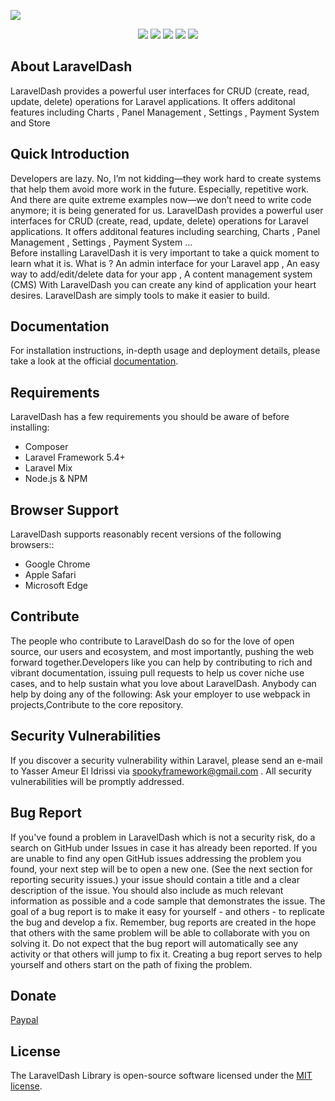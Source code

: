 <p style="text-align=center;">
<img src="https://drive.google.com/uc?id=1CMBEUf8d_tfhayVv2-bkoo72LirNGQ_S">
</p>

<p align="center">
 <img src="https://img.shields.io/badge/build-passing-success.svg">
 <img src="https://img.shields.io/badge/php-90%25-informational.svg">
 <img src="https://img.shields.io/badge/coverity-passing-success.svg">
 <img src="https://img.shields.io/badge/license-MIT-success.svg">
 <img src="https://img.shields.io/badge/version-1.0.0-blue.svg">
</p>

## About LaravelDash

LaravelDash provides a powerful user interfaces for CRUD (create, read, update, delete) operations for Laravel applications. It offers additonal features including Charts , Panel Management , Settings , Payment System and Store

## Quick Introduction

Developers are lazy. No, I’m not kidding—they work hard to create systems that help them avoid more work in the future. Especially, repetitive work. And there are quite extreme examples now—we don’t need to write code anymore; it is being generated for us. 
LaravelDash provides a powerful user interfaces for CRUD (create, read, update, delete) operations for Laravel applications. It offers additonal features including searching, Charts , Panel Management , Settings , Payment System ... <br>
Before installing LaravelDash it is very important to take a quick moment to learn what it is. What is ? 
An admin interface for your Laravel app , An easy way to add/edit/delete data for your app , A content management system (CMS) With LaravelDash you can create any kind of application your heart desires. LaravelDash are simply tools to make it easier to build.

## Documentation

For installation instructions, in-depth usage and deployment details, please take a look at the official [documentation]().

## Requirements
LaravelDash has a few requirements you should be aware of before installing:

- Composer
- Laravel Framework 5.4+ 
- Laravel Mix
- Node.js & NPM

## Browser Support

LaravelDash supports reasonably recent versions of the following browsers::

- Google Chrome
- Apple Safari
- Microsoft Edge

## Contribute

The people who contribute to LaravelDash do so for the love of open source, our users and ecosystem, and most importantly, pushing the web forward together.Developers like you can help by contributing to rich and vibrant documentation, issuing pull requests to help us cover niche use cases, and to help sustain what you love about LaravelDash. 
Anybody can help by doing any of the following: Ask your employer to use webpack in projects,Contribute to the core repository.

## Security Vulnerabilities

If you discover a security vulnerability within Laravel, please send an e-mail to Yasser Ameur El Idrissi via spookyframework@gmail.com . All security vulnerabilities will be promptly addressed.

## Bug Report

If you've found a problem in LaravelDash which is not a security risk, do a search on GitHub under Issues in case it has already been reported. If you are unable to find any open GitHub issues addressing the problem you found, your next step will be to open a new one. (See the next section for reporting security issues.) your issue should contain a title and a clear description of the issue. You should also include as much relevant information as possible and a code sample that demonstrates the issue. The goal of a bug report is to make it easy for yourself - and others - to replicate the bug and develop a fix. Remember, bug reports are created in the hope that others with the same problem will be able to collaborate with you on solving it. Do not expect that the bug report will automatically see any activity or that others will jump to fix it. Creating a bug report serves to help yourself and others start on the path of fixing the problem.

## Donate

[Paypal](https://www.paypal.me/SpookyCommunity)

## License

The LaravelDash Library is open-source software licensed under the [MIT license](https://opensource.org/licenses/MIT).
